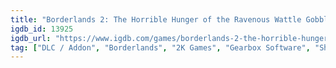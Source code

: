 ```yaml
---
title: "Borderlands 2: The Horrible Hunger of the Ravenous Wattle Gobbler"
igdb_id: 13925
igdb_url: "https://www.igdb.com/games/borderlands-2-the-horrible-hunger-of-the-ravenous-wattle-gobbler"
tag: ["DLC / Addon", "Borderlands", "2K Games", "Gearbox Software", "Shooter", "Role-playing (RPG)", "Single player", "Multiplayer", "Co-operative", "First person", "Action", "Science fiction"]
---
```

